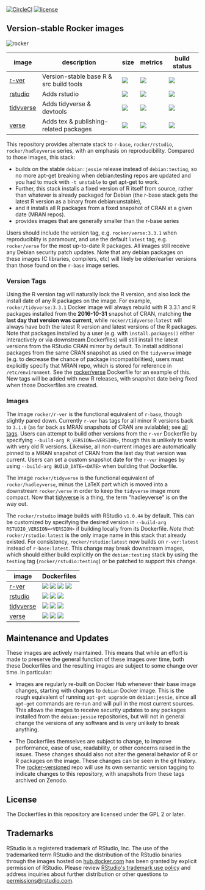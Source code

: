 [![CircleCI](https://circleci.com/gh/rocker-org/rocker-versioned.svg?style=svg)](https://circleci.com/gh/rocker-org/rocker-versioned) [![license](https://img.shields.io/badge/license-GPLv2-blue.svg)](https://opensource.org/licenses/GPL-2.0)


## Version-stable Rocker images

![rocker](https://avatars0.githubusercontent.com/u/9100160?v=3&s=200)


image            | description                               | size   | metrics | build status 
---------------- | ----------------------------------------- | ------ | ------- | --------------
[r-ver](https://hub.docker.com/r/rocker/r-ver)            |  Version-stable base R & src build tools  | [![](https://images.microbadger.com/badges/image/rocker/r-ver.svg)](https://microbadger.com/images/rocker/r-ver) | [![](https://img.shields.io/docker/pulls/rocker/r-ver.svg)](https://hub.docker.com/r/rocker/r-ver) |  [![](https://img.shields.io/docker/automated/rocker/r-ver.svg)](https://hub.docker.com/r/rocker/r-ver/builds)
[rstudio](https://hub.docker.com/r/rocker/rstudio)          |  Adds rstudio                             | [![](https://images.microbadger.com/badges/image/rocker/rstudio-stable.svg)](https://microbadger.com/) | [![](https://img.shields.io/docker/pulls/rocker/rstudio.svg)](https://hub.docker.com/r/rocker/rstudio)  |  [![](https://img.shields.io/docker/automated/rocker/rstudio.svg)](https://hub.docker.com/r/rocker/rstudio/builds)
[tidyverse](https://hub.docker.com/r/rocker/tidyverse)        |  Adds tidyverse & devtools                | [![](https://images.microbadger.com/badges/image/rocker/tidyverse.svg)](https://microbadger.com/images/rocker/tidyverse) | [![](https://img.shields.io/docker/pulls/rocker/tidyverse.svg)](https://hub.docker.com/r/rocker/tidyverse) |  [![](https://img.shields.io/docker/automated/rocker/tidyverse.svg)](https://hub.docker.com/r/rocker/tidyverse/builds) 
[verse](https://hub.docker.com/r/rocker/verse)            |  Adds tex & publishing-related packages   | [![](https://images.microbadger.com/badges/image/rocker/verse.svg)](https://microbadger.com/images/rocker/verse) | [![](https://img.shields.io/docker/pulls/rocker/verse.svg)](https://hub.docker.com/r/rocker/verse) | [![](https://img.shields.io/docker/automated/rocker/verse.svg)](https://hub.docker.com/r/rocker/verse/builds)


This repository provides alternate stack to `r-base`, `rocker/rstudio`, `rocker/hadleyverse` series, with an emphasis on reproducibility.  Compared to those images, this stack:

- builds on the stable `debian:jessie` release instead of `debian:testing`, so no more apt-get breaking when debian:testing repos are updated and you had to muck with `-t unstable` to get apt-get to work.  
- Further, this stack installs a fixed version of R itself from source, rather than whatever is already packaged for Debian (the r-base stack gets the latest R version as a binary from debian:unstable), 
- and it installs all R packages from a fixed snapshot of CRAN at a given date (MRAN repos).
- provides images that are generally smaller than the r-base series

Users should include the version tag, e.g. `rocker/verse:3.3.1` when reproduciblity is paramount, and use the default `latest` tag, e.g. `rocker/verse` for the most up-to-date R packages.  All images still receive any Debian security patch updates.  Note that any debian packages on these images (C libraries, compilers, etc) will likely be older/earlier versions than those found on the `r-base` image series.

### Version Tags

Using the R version tag will naturally lock the R version, and also lock the install date of any R packages on the image.  For example,  `rocker/tidyverse:3.3.1` Docker image will always rebuild with R 3.3.1 and R packages installed from the **2016-10-31** snapshot of CRAN, matching **the last day that version was current**, while `rocker/tidyverse:latest` will always have both the latest R version and latest versions of the R packages.  Note that packages installed by a user (e.g. with `install.packages()` either interactively or via downstream Dockerfiles) will still install the latest versions from the RStudio CRAN mirror by default.  To install additional packages from the same CRAN snapshot as used on the `tidyverse` image (e.g. to decrease the chance of package incompatibilities), users must explicitly specify that MRAN repo, which is stored for reference in `/etc/environment`. See the [rocker/verse](https://github.com/rocker-org/rocker-versioned/blob/master/verse/Dockerfile) Dockerfile for an example of this.  New tags will be added with new R releases, with snapshot date being fixed when those Dockerfiles are created.

### Images

The image `rocker/r-ver` is the functional equivalent of `r-base`, though slightly pared down.  Currently `r-ver` has tags for all minor R versions back to `3.1.0` (as far back as MRAN snapshots of CRAN are avialable); see [all tags](https://hub.docker.com/r/rocker/r-ver/tags). Users can attempt to build other versions from the `r-ver` Dockerfile by specifying `--build-arg R_VERSION=<VERSION>`, though this is unlikely to work with very old R versions.  Likewise, all non-current images are automatically pinned to a MRAN snapshot of CRAN from the last day that version was current.  Users can set a custom snapshot date for the `r-ver` images by using `--build-arg BUILD_DATE=<DATE>` when building that Dockerfile. 

The image `rocker/tidyverse` is the functional equivalent of `rocker/hadleyverse`, minus the LaTeX part which is moved into a downstream `rocker/verse` in order to keep the `tidyverse` image more compact.  Now that [tidyverse](https://cran.r-project.org/web/packages/tidyverse/index.html) is a thing, the term "hadleyverse" is on the way out. 
 
The `rocker/rstudio` image builds with RStudio `v1.0.44` by default. This can be customized by specifying the desired version in `--build-arg RSTUDIO_VERSION=<VERSION>` if building locally from its Dockerfile. *Note that:* `rocker/rstudio:latest` is the only image name in this stack that already existed.  For consistency, `rocker/rstudio:latest` now builds on `r-ver:latest` instead of `r-base:latest`.  This change may break downstream images, which should either build explicitly on the `debian:testing` stack by using the `testing` tag (`rocker/rstudio:testing`) or be patched to support this change.




image            |  Dockerfiles  
---------------- | -------------
[r-ver](https://hub.docker.com/r/rocker/r-ver/tags)         | [![](https://img.shields.io/badge/Dockerfile-latest-blue.svg)](https://github.com/rocker-org/rocker-versioned/blob/master/r-ver/Dockerfile) [![](https://img.shields.io/badge/Dockerfile-v3.3.2-blue.svg)](https://github.com/rocker-org/rocker-versioned/blob/master/r-ver/3.3.2/Dockerfile)  [![](https://img.shields.io/badge/Dockerfile-...-blue.svg)](https://github.com/rocker-org/rocker-versioned/blob/master/r-ver/)  [![](https://img.shields.io/badge/Dockerfile-v3.1.0-blue.svg)](https://github.com/rocker-org/rocker-versioned/blob/master/r-ver/3.1.0/Dockerfile) 
[rstudio](https://hub.docker.com/r/rocker/rstudio/tags)     |  [![](https://img.shields.io/badge/Dockerfile-latest-blue.svg)](https://github.com/rocker-org/rocker-versioned/blob/master/rstudio/Dockerfile) [![](https://img.shields.io/badge/Dockerfile-v3.3.2-blue.svg)](https://github.com/rocker-org/rocker/blob/master/rstudio/3.3.2/Dockerfile)  [![](https://img.shields.io/badge/Dockerfile-v3.3.1-blue.svg)](https://github.com/rocker-org/rocker/blob/master/rstudio/3.3.1/Dockerfile) 
[tidyverse](https://hub.docker.com/r/rocker/tidyverse/tags) | [![](https://img.shields.io/badge/Dockerfile-latest-blue.svg)](https://github.com/rocker-org/rocker-versioned/blob/master/tidyverse/Dockerfile) [![](https://img.shields.io/badge/Dockerfile-v3.3.2-blue.svg)](https://github.com/rocker-org/rocker-versioned/blob/master/tidyverse/3.3.2/Dockerfile)   [![](https://img.shields.io/badge/Dockerfile-v3.3.1-blue.svg)](https://github.com/rocker-org/rocker-versioned/blob/master/tidyverse/3.3.1/Dockerfile) 
[verse](https://hub.docker.com/r/rocker/verse/tags)         |  [![](https://img.shields.io/badge/Dockerfile-latest-blue.svg)](https://github.com/rocker-org/rocker-versioned/blob/master/verse/Dockerfile) [![](https://img.shields.io/badge/Dockerfile-v3.3.2-blue.svg)](https://github.com/rocker-org/rocker-versioned/blob/master/verse/3.3.2/Dockerfile)  [![](https://img.shields.io/badge/Dockerfile-v3.3.1-blue.svg)](https://github.com/rocker-org/rocker-versioned/blob/master/verse/3.3.1/Dockerfile) 


## Maintenance and Updates

These images are actively maintained.  This means that while an effort is made to preserve the general function of these images over time, both these Dockerfiles and the resulting images are subject to some change over time.  In particular:

- Images are regularly re-built on Docker Hub whenever their base image changes, starting with changes to `debian` Docker image.  This is the rough equivalent of running `apt-get upgrade` on `debian:jessie`, since all `apt-get` commands are re-run and will pull in the most current sources.  This allows the images to receive security updates to any packages installed from the `debian:jessie` repositories, but will not in general change the versions of any software and is very unlikely to break anything.

- The Dockerfiles themselves are subject to change, to improve performance, ease of use, readability, or other concerns raised in the issues.  These changes should also not alter the general behavior of R or R packages on the image.  These changes can be seen in the git history.  The [rocker-versioned](https://github.com/rocker-org/rocker-versioned) repo will use its own semantic version tagging to indicate changes to this repository, with snapshots from these tags archived on Zenodo.


## License ##

The Dockerfiles in this repository are licensed under the GPL 2 or later.

## Trademarks ##

RStudio is a registered trademark of RStudio, Inc.  The use of the trademarked term RStudio and the distribution of the RStudio binaries through the images hosted on [hub.docker.com](https://registry.hub.docker.com/) has been granted by explicit permission of RStudio.  Please review [RStudio's trademark use policy](http://www.rstudio.com/about/trademark/) and address inquiries about further distribution or other questions to [permissions@rstudio.com](emailto:permissions@rstudio.com).



